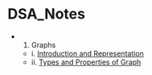 # DSA_Notes
- 1. Graphs
  * i.  [Introduction and Representation](https://medium.com/@ObitoUchia/graphs-52a0cb25bfaa)
  * ii. [Types and Properties of Graph](https://medium.com/@ObitoUchia/graphs-51769163277d)

